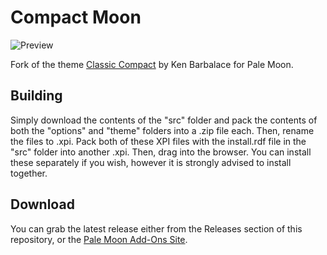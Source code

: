 # Compact Moon
![Preview](http://i68.tinypic.com/iee1c8.png)

Fork of the theme [Classic Compact](https://addons.mozilla.org/firefox/addon/classic-compact/) by Ken Barbalace for Pale Moon.

## Building
Simply download the contents of the "src" folder  and pack the contents of both the "options" and "theme" folders into a .zip file each. Then, rename the files to .xpi. Pack both of these XPI files with the install.rdf file in the "src" folder into another .xpi. Then, drag into the browser. You can install these separately if you wish, however it is strongly advised to install together.

## Download
You can grab the latest release either from the Releases section of this repository, or the [Pale Moon Add-Ons Site](https://addons.palemoon.org/themes/complete/compact-moon-theme/).
